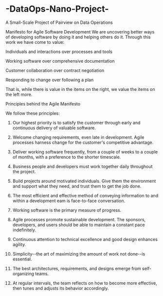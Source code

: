 # -DataOps-Nano-Project-
A Small-Scale Project of Pairview on Data Operations

Manifesto for Agile Software Development
We are uncovering better ways of developing
software by doing it and helping others do it.
Through this work we have come to value:

Individuals and interactions over processes and tools

Working software over comprehensive documentation

Customer collaboration over contract negotiation

Responding to change over following a plan

That is, while there is value in the items on
the right, we value the items on the left more.

Principles behind the Agile Manifesto

We follow these principles:

1.  Our highest priority is to satisfy the customer
    through early and continuous delivery
    of valuable software.

2.  Welcome changing requirements, even late in
    development. Agile processes harness change for
    the customer's competitive advantage.

3.  Deliver working software frequently, from a
    couple of weeks to a couple of months, with a
    preference to the shorter timescale.

4.  Business people and developers must work
    together daily throughout the project.

5.  Build projects around motivated individuals.
    Give them the environment and support what they need,
    and trust them to get the job done.

6.  The most efficient and effective method of
    conveying information to and within a development
    eam is face-to-face conversation.

7.  Working software is the primary measure of progress.

8.  Agile processes promote sustainable development.
    The sponsors, developers, and users should be able
    to maintain a constant pace indefinitely.

9.  Continuous attention to technical excellence
    and good design enhances agility.

10. Simplicity--the art of maximizing the amount
    of work not done--is essential.

11. The best architectures, requirements, and designs
    emerge from self-organizing teams.

12. At regular intervals, the team reflects on how
    to become more effective, then tunes and adjusts
    its behavior accordingly.


